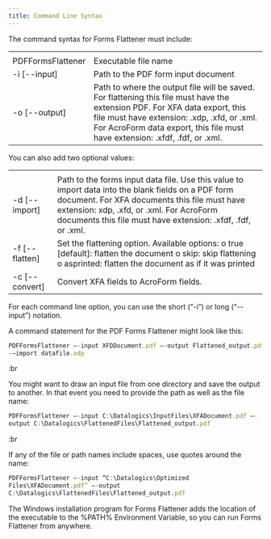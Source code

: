 ```yaml
---
title: Command Line Syntax
---
```


The command syntax for Forms Flattener must include:

|                   |                                                                                                                                                                                                                                                            |
| ----------------- | ---------------------------------------------------------------------------------------------------------------------------------------------------------------------------------------------------------------------------------------------------------- |
|                   |                                                                                                                                                                                                                                                            |
| PDFFormsFlattener | Executable file name                                                                                                                                                                                                                                       |
| -i \[--input]     | Path to the PDF form input document                                                                                                                                                                                                                        |
| -o \[--output]    | Path to where the output file will be saved. For flattening this file must have the extension PDF. For XFA data export, this file must have extension: .xdp, .xfd, or .xml. For AcroForm data export, this file must have extension: .xfdf, .fdf, or .xml. |

You can also add two optional values:

|                 |                                                                                                                                                                                                                                                                 |
| --------------- | --------------------------------------------------------------------------------------------------------------------------------------------------------------------------------------------------------------------------------------------------------------- |
|                 |                                                                                                                                                                                                                                                                 |
| -d \[--import]  | Path to the forms input data file. Use this value to import data into the blank fields on a PDF form document. For XFA documents this file must have extension: xdp, .xfd, or .xml. For AcroForm documents this file must have extension: .xfdf, .fdf, or .xml. |
| -f \[--flatten] | Set the flattening option. Available options: o true \[default]: flatten the document o skip: skip flattening o asprinted: flatten the document as if it was printed                                                                                            |
| -c \[--convert] | Convert XFA fields to AcroForm fields.                                                                                                                                                                                                                          |

For each command line option, you can use the short (“-i”) or long (“--input”) notation.

A command statement for the PDF Forms Flattener might look like this:

```js
PDFFormsFlattener –-input XFDDocument.pdf –-output Flattened_output.pdf 
-–import datafile.xdp
```

:br

You might want to draw an input file from one directory and save the output to another. In that event you need to provide the path as well as the file name:

```js
PDFFormsFlattener –-input C:\Datalogics\InputFiles\XFADocument.pdf –-
output C:\Datalogics\FlattenedFiles\Flattened_output.pdf
```

:br

If any of the file or path names include spaces, use quotes around the name:

```js
PDFFormsFlattener –-input “C:\Datalogics\Optimized 
Files\XFADocument.pdf” –-output 
C:\Datalogics\FlattenedFiles\Flattened_output.pdf
```

The Windows installation program for Forms Flattener adds the location of the executable to the %PATH% Environment Variable, so you can run Forms Flattener from anywhere.
